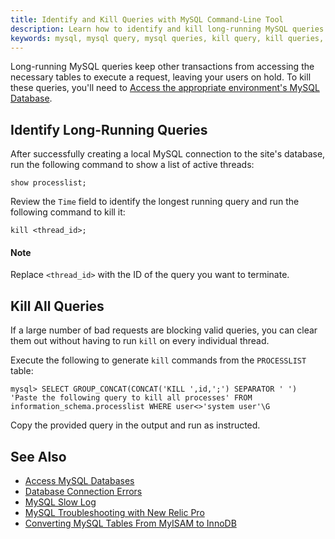 ```yaml
---
title: Identify and Kill Queries with MySQL Command-Line Tool
description: Learn how to identify and kill long-running MySQL queries on your WordPress or Drupal site in a few commands.
keywords: mysql, mysql query, mysql queries, kill query, kill queries, kill mysql, kill mysql queries, queries, query, debug mysql, debug, mysql error, kill all queries, kill all mysql queries, kill all mysql
---
```

Long-running MySQL queries keep other transactions from accessing the necessary tables to execute a request, leaving your users on hold. To kill these queries, you'll need to [Access the appropriate environment's MySQL Database](/docs/articles/local/accessing-mysql-databases).

## Identify Long-Running Queries
After successfully creating a local MySQL connection to the site's database, run the following command to show a list of active threads:
```
show processlist;
```
Review the `Time` field to identify the longest running query and run the following command to kill it:
```
kill <thread_id>;
```
<div class="alert alert-info" role="alert">
<h4>Note</h4>
Replace <code>&lt;thread_id&gt;</code> with the ID of the query you want to terminate.
</div>

## Kill All Queries
If a large number of bad requests are blocking valid queries, you can clear them out without having to run `kill` on every individual thread.

Execute the following to generate `kill` commands from the `PROCESSLIST` table:
```
mysql> SELECT GROUP_CONCAT(CONCAT('KILL ',id,';') SEPARATOR ' ') 'Paste the following query to kill all processes' FROM information_schema.processlist WHERE user<>'system user'\G
```
Copy the provided query in the output and run as instructed.

## See Also
- [Access MySQL Databases](/docs/articles/local/accessing-mysql-databases)
- [Database Connection Errors](/docs/articles/sites/database/database-connection-errors)
- [MySQL Slow Log](/docs/articles/sites/logs/mysql-slow-log/)
- [MySQL Troubleshooting with New Relic Pro](/docs/articles/sites/newrelic/mysql-troubleshooting-with-new-relic-pro/)
- [Converting MySQL Tables From MyISAM to InnoDB](/docs/articles/sites/database/myisam-to-innodb/)
